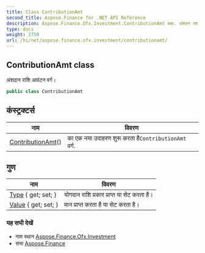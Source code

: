 ```yaml
---
title: Class ContributionAmt
second_title: Aspose.Finance for .NET API Reference
description: Aspose.Finance.Ofx.Investment.ContributionAmt कक्ष. अंशदन रश आवंटन वर्ग
type: docs
weight: 2750
url: /hi/net/aspose.finance.ofx.investment/contributionamt/
---
```

## ContributionAmt class

अंशदान राशि आवंटन वर्ग।

```csharp
public class ContributionAmt
```

## कंस्ट्रक्टर्स

| नाम | विवरण |
| --- | --- |
| [ContributionAmt](contributionamt/)() | का एक नया उदाहरण शुरू करता है`ContributionAmt` वर्ग. |

## गुण

| नाम | विवरण |
| --- | --- |
| [Type](../../aspose.finance.ofx.investment/contributionamt/type/) { get; set; } | योगदान राशि प्रकार प्राप्त या सेट करता है। |
| [Value](../../aspose.finance.ofx.investment/contributionamt/value/) { get; set; } | मान प्राप्त करता है या सेट करता है। |

### यह सभी देखें

* नाम स्थान [Aspose.Finance.Ofx.Investment](../../aspose.finance.ofx.investment/)
* सभा [Aspose.Finance](../../)


